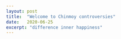 ```yaml
---
layout: post
title:  "Welcome to Chinmoy controversies"
date:   2020-06-25
excerpt: "difference inner happiness"
---
```

